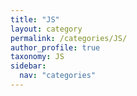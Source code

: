 ```yaml
---
title: "JS"
layout: category
permalink: /categories/JS/
author_profile: true
taxonomy: JS
sidebar:
  nav: "categories"
---
```


